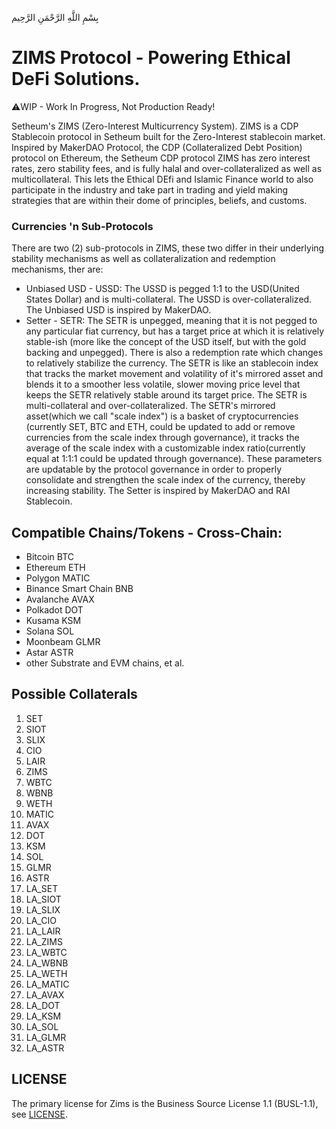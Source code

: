 بِسْمِ اللَّهِ الرَّحْمَنِ الرَّحِيم

# ZIMS Protocol - Powering Ethical DeFi Solutions.

⚠️WIP - Work In Progress, Not Production Ready!

Setheum's ZIMS (Zero-Interest Multicurrency System). ZIMS is a CDP Stablecoin protocol in Setheum built for the Zero-Interest stablecoin market. Inspired by MakerDAO Protocol, the CDP (Collateralized Debt Position) protocol on Ethereum, the Setheum CDP protocol ZIMS has zero interest rates, zero stability fees, and is fully halal and over-collateralized as well as multicollateral. This lets the Ethical DEfi and Islamic Finance world to also participate in the industry and take part in trading and yield making strategies that are within their dome of principles, beliefs, and customs.

### Currencies 'n Sub-Protocols

There are two (2) sub-protocols in ZIMS, these two differ in their underlying stability mechanisms as well as collateralization and redemption mechanisms, ther are:
 * Unbiased USD - USSD: The USSD is pegged 1:1 to the USD(United States Dollar) and is multi-collateral. The USSD is over-collateralized. The Unbiased USD is inspired by MakerDAO.
 * Setter - SETR: The SETR is unpegged, meaning that it is not pegged to any particular fiat currency, but has a target price at which it is relatively stable-ish (more like the concept of the USD itself, but with the gold backing and unpegged). There is also a redemption rate which changes to relatively stabilize the currency. The SETR is like an stablecoin index that tracks the market movement and volatility of it's mirrored asset and blends it to a smoother less volatile, slower moving price level that keeps the SETR relatively stable around its target price. The SETR is multi-collateral and over-collateralized. The SETR's mirrored asset(which we call "scale index") is a basket of cryptocurrencies (currently SET, BTC and ETH, could be updated to add or remove currencies from the scale index through governance), it tracks the average of the scale index with a customizable index ratio(currently equal at 1:1:1 could be updated through governance). These parameters are updatable by the protocol governance in order to properly consolidate and strengthen the scale index of the currency, thereby increasing stability. The Setter is inspired by MakerDAO and RAI Stablecoin.

## Compatible Chains/Tokens - Cross-Chain:
- Bitcoin BTC
- Ethereum ETH
- Polygon MATIC
- Binance Smart Chain BNB
- Avalanche AVAX
- Polkadot DOT
- Kusama KSM
- Solana SOL
- Moonbeam GLMR
- Astar ASTR
- other Substrate and EVM chains, et al.

## Possible Collaterals
1. SET
2. SIOT
3. SLIX
4. CIO
5. LAIR
6. ZIMS
7. WBTC
8. WBNB
9. WETH
10. MATIC
11. AVAX
12. DOT
13. KSM
14. SOL
15. GLMR
16. ASTR
17. LA_SET
18. LA_SIOT
19. LA_SLIX
20. LA_CIO
21. LA_LAIR
22. LA_ZIMS
23. LA_WBTC
24. LA_WBNB
25. LA_WETH
26. LA_MATIC
27. LA_AVAX
28. LA_DOT
29. LA_KSM
30. LA_SOL
31. LA_GLMR
32. LA_ASTR

## LICENSE
The primary license for Zims is the Business Source License 1.1 (BUSL-1.1), see [LICENSE](https://github.com/Setheum-Labs/Zims/blob/main/LICENSE.md).
